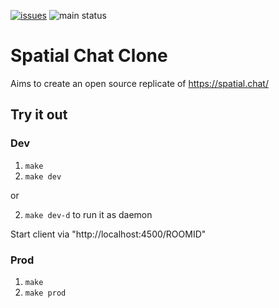[![issues](https://img.shields.io/github/issues/Amijakan/spatialchatclone)](https://github.com/Amijakan/spatialchatclone/issues)
![main status](https://img.shields.io/github/checks-status/amijakan/spatialchatclone/main)
# Spatial Chat Clone


Aims to create an open source replicate of https://spatial.chat/


## Try it out

### Dev
1. `make`
1. `make dev`

or

2. `make dev-d` to run it as daemon

Start client via "http://localhost:4500/ROOMID"

### Prod
1. `make`
1. `make prod`


